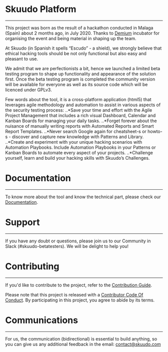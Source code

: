 # **Skuudo Platform**
***
This project was born as the result of a hackathon conducted in Malaga (Spain) about 2 months ago, in July 2020.
Thanks to [Demium](https://demium.com) incubator for organising the event and being material in shaping up the team. 
 
At Skuudo (in Spanish it spells “Escudo” - a shield), we strongly believe that ethical hacking tools should be not only functional but also easy and pleasant to use. 

We admit that we are perfectionists a bit, hence we launched a limited beta testing program to shape up functionality and appearance of the solution first. 
Once the beta testing program is completed the community version will be available for everyone as well as its source code which will be licenced under GPLv3.
 
Few words about the tool, it is a cross-platform application (html5) that leverages agile methodology and automation to assist in various aspects of the security testing process:
..*Save your time and effort with the Agile Project Management that includes a rich visual Dashboard, Calendar and Kanban Boards for managing your daily tasks.
..*Forget forever about the nuisance of manually writing reports with Automated Reports and Smart Report Templates.
..*Never search Google again for cheatsheet-s or howto-s - discover and capture new knowledge with Patterns and Library. 
..*Create and experiment with your unique hacking scenarios with Automation Playbooks. Include Automation Playbooks in your Patterns or Kanban Boards to automate every aspect of your projects.
..*Challenge yourself,  learn and build your hacking skills with Skuudo’s Challenges.


# **Documentation**
***
To know more about the tool and know the technical part, please check our [Documentation](https://github.com/Skuudoer/wihwin/wiki/Documentation). 

# **Support**
***
If you have any doubt or questions, please join us to our Community in Slack (#skuudo-betatesters). We will be delight to help you!

# **Contributing**
***
If you'd like to contribute to the project, refer to the [Contribution Guide](https://github.com/Skuudoer/wihwin/wiki/Contribution-Guide).

Please note that this project is released with a [Contributor Code Of Conduct](https://github.com/Skuudoer/wihwin/wiki/Code-of-Conduct). By participating in this project, you agree to abide by its terms.

# **Communications**
***

For us, the communication (bidirectional) is essential to build anything, so you can give us any additional feedback in the email: contact@skuudo.com 

